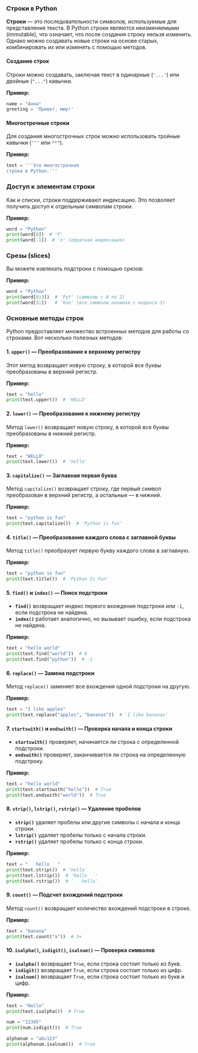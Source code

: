 ### Строки в Python

**Строки** — это последовательности символов, используемые для представления текста. В Python строки являются неизменяемыми (immutable), что означает, что после создания строку нельзя изменить. Однако можно создавать новые строки на основе старых, комбинировать их или изменять с помощью методов.

#### Создание строк

Строки можно создавать, заключая текст в одинарные (`'...'`) или двойные (`"..."`) кавычки.

**Пример:**
```python
name = "Анна"
greeting = 'Привет, мир!'
```

#### Многострочные строки

Для создания многострочных строк можно использовать тройные кавычки (`'''` или `"""`).

**Пример:**
```python
text = '''Это многострочная
строка в Python.'''
```

### Доступ к элементам строки

Как и списки, строки поддерживают индексацию. Это позволяет получить доступ к отдельным символам строки.

**Пример:**
```python
word = "Python"
print(word[0])  # 'P'
print(word[-1])  # 'n' (обратная индексация)
```

### Срезы (slices)

Вы можете извлекать подстроки с помощью срезов:

**Пример:**
```python
word = "Python"
print(word[0:3])  # 'Pyt' (символы с 0 по 2)
print(word[3:])   # 'hon' (все символы начиная с индекса 3)
```

### Основные методы строк

Python предоставляет множество встроенных методов для работы со строками. Вот несколько полезных методов:

#### 1. **`upper()`** — Преобразование к верхнему регистру

Этот метод возвращает новую строку, в которой все буквы преобразованы в верхний регистр.

**Пример:**
```python
text = "hello"
print(text.upper())  # 'HELLO'
```

#### 2. **`lower()`** — Преобразование к нижнему регистру

Метод `lower()` возвращает новую строку, в которой все буквы преобразованы в нижний регистр.

**Пример:**
```python
text = "HELLO"
print(text.lower())  # 'hello'
```

#### 3. **`capitalize()`** — Заглавная первая буква

Метод `capitalize()` возвращает строку, где первый символ преобразован в верхний регистр, а остальные — в нижний.

**Пример:**
```python
text = "python is fun"
print(text.capitalize())  # 'Python is fun'
```

#### 4. **`title()`** — Преобразование каждого слова с заглавной буквы

Метод `title()` преобразует первую букву каждого слова в заглавную.

**Пример:**
```python
text = "python is fun"
print(text.title())  # 'Python Is Fun'
```

#### 5. **`find()` и `index()`** — Поиск подстроки

- **`find()`** возвращает индекс первого вхождения подстроки или `-1`, если подстрока не найдена.
- **`index()`** работает аналогично, но вызывает ошибку, если подстрока не найдена.

**Пример:**
```python
text = "hello world"
print(text.find("world"))  # 6
print(text.find("python"))  # -1
```

#### 6. **`replace()`** — Замена подстроки

Метод `replace()` заменяет все вхождения одной подстроки на другую.

**Пример:**
```python
text = "I like apples"
print(text.replace("apples", "bananas"))  # 'I like bananas'
```

#### 7. **`startswith()` и `endswith()`** — Проверка начала и конца строки

- **`startswith()`** проверяет, начинается ли строка с определенной подстроки.
- **`endswith()`** проверяет, заканчивается ли строка на определенную подстроку.

**Пример:**
```python
text = "hello world"
print(text.startswith("hello"))  # True
print(text.endswith("world"))  # True
```

#### 8. **`strip()`**, **`lstrip()`**, **`rstrip()`** — Удаление пробелов

- **`strip()`** удаляет пробелы или другие символы с начала и конца строки.
- **`lstrip()`** удаляет пробелы только с начала строки.
- **`rstrip()`** удаляет пробелы только с конца строки.

**Пример:**
```python
text = "   hello   "
print(text.strip())  # 'hello'
print(text.lstrip())  # 'hello   '
print(text.rstrip())  # '   hello'
```

#### 9. **`count()`** — Подсчет вхождений подстроки

Метод `count()` возвращает количество вхождений подстроки в строке.

**Пример:**
```python
text = "banana"
print(text.count("a"))  # 3+
```

#### 10. **`isalpha()`, `isdigit()`, `isalnum()`** — Проверка символов

- **`isalpha()`** возвращает `True`, если строка состоит только из букв.
- **`isdigit()`** возвращает `True`, если строка состоит только из цифр.
- **`isalnum()`** возвращает `True`, если строка состоит только из букв и цифр.

**Пример:**
```python
text = "Hello"
print(text.isalpha())  # True

num = "12345"
print(num.isdigit())  # True

alphanum = "abc123"
print(alphanum.isalnum())  # True
```